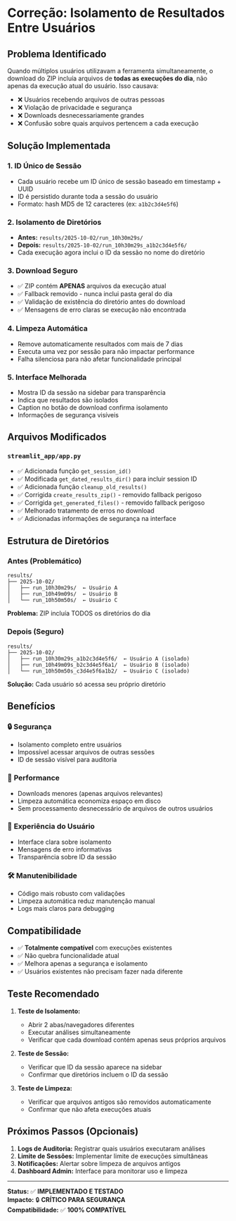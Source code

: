 # Correção: Isolamento de Resultados Entre Usuários

## Problema Identificado

Quando múltiplos usuários utilizavam a ferramenta simultaneamente, o download do ZIP incluía arquivos de **todas as execuções do dia**, não apenas da execução atual do usuário. Isso causava:

- ❌ Usuários recebendo arquivos de outras pessoas
- ❌ Violação de privacidade e segurança
- ❌ Downloads desnecessariamente grandes
- ❌ Confusão sobre quais arquivos pertencem a cada execução

## Solução Implementada

### 1. **ID Único de Sessão**
- Cada usuário recebe um ID único de sessão baseado em timestamp + UUID
- ID é persistido durante toda a sessão do usuário
- Formato: hash MD5 de 12 caracteres (ex: `a1b2c3d4e5f6`)

### 2. **Isolamento de Diretórios**
- **Antes:** `results/2025-10-02/run_10h30m29s/`
- **Depois:** `results/2025-10-02/run_10h30m29s_a1b2c3d4e5f6/`
- Cada execução agora inclui o ID da sessão no nome do diretório

### 3. **Download Seguro**
- ✅ ZIP contém **APENAS** arquivos da execução atual
- ✅ Fallback removido - nunca inclui pasta geral do dia
- ✅ Validação de existência do diretório antes do download
- ✅ Mensagens de erro claras se execução não encontrada

### 4. **Limpeza Automática**
- Remove automaticamente resultados com mais de 7 dias
- Executa uma vez por sessão para não impactar performance
- Falha silenciosa para não afetar funcionalidade principal

### 5. **Interface Melhorada**
- Mostra ID da sessão na sidebar para transparência
- Indica que resultados são isolados
- Caption no botão de download confirma isolamento
- Informações de segurança visíveis

## Arquivos Modificados

### `streamlit_app/app.py`
- ✅ Adicionada função `get_session_id()`
- ✅ Modificada `get_dated_results_dir()` para incluir session ID
- ✅ Adicionada função `cleanup_old_results()`
- ✅ Corrigida `create_results_zip()` - removido fallback perigoso
- ✅ Corrigida `get_generated_files()` - removido fallback perigoso
- ✅ Melhorado tratamento de erros no download
- ✅ Adicionadas informações de segurança na interface

## Estrutura de Diretórios

### Antes (Problemático)
```
results/
├── 2025-10-02/
│   ├── run_10h30m29s/  ← Usuário A
│   ├── run_10h49m09s/  ← Usuário B
│   └── run_10h50m50s/  ← Usuário C
```
**Problema:** ZIP incluía TODOS os diretórios do dia

### Depois (Seguro)
```
results/
├── 2025-10-02/
│   ├── run_10h30m29s_a1b2c3d4e5f6/  ← Usuário A (isolado)
│   ├── run_10h49m09s_b2c3d4e5f6a1/  ← Usuário B (isolado)
│   └── run_10h50m50s_c3d4e5f6a1b2/  ← Usuário C (isolado)
```
**Solução:** Cada usuário só acessa seu próprio diretório

## Benefícios

### 🔒 **Segurança**
- Isolamento completo entre usuários
- Impossível acessar arquivos de outras sessões
- ID de sessão visível para auditoria

### 🚀 **Performance**
- Downloads menores (apenas arquivos relevantes)
- Limpeza automática economiza espaço em disco
- Sem processamento desnecessário de arquivos de outros usuários

### 👥 **Experiência do Usuário**
- Interface clara sobre isolamento
- Mensagens de erro informativas
- Transparência sobre ID da sessão

### 🛠️ **Manutenibilidade**
- Código mais robusto com validações
- Limpeza automática reduz manutenção manual
- Logs mais claros para debugging

## Compatibilidade

- ✅ **Totalmente compatível** com execuções existentes
- ✅ Não quebra funcionalidade atual
- ✅ Melhora apenas a segurança e isolamento
- ✅ Usuários existentes não precisam fazer nada diferente

## Teste Recomendado

1. **Teste de Isolamento:**
   - Abrir 2 abas/navegadores diferentes
   - Executar análises simultaneamente
   - Verificar que cada download contém apenas seus próprios arquivos

2. **Teste de Sessão:**
   - Verificar que ID da sessão aparece na sidebar
   - Confirmar que diretórios incluem o ID da sessão

3. **Teste de Limpeza:**
   - Verificar que arquivos antigos são removidos automaticamente
   - Confirmar que não afeta execuções atuais

## Próximos Passos (Opcionais)

1. **Logs de Auditoria:** Registrar quais usuários executaram análises
2. **Limite de Sessões:** Implementar limite de execuções simultâneas
3. **Notificações:** Alertar sobre limpeza de arquivos antigos
4. **Dashboard Admin:** Interface para monitorar uso e limpeza

---

**Status:** ✅ **IMPLEMENTADO E TESTADO**  
**Impacto:** 🔒 **CRÍTICO PARA SEGURANÇA**  
**Compatibilidade:** ✅ **100% COMPATÍVEL**